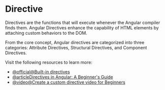 # Directive

Directives are the functions that will execute whenever the Angular compiler finds them. Angular Directives enhance the capability of HTML elements by attaching custom behaviors to the DOM.

From the core concept, Angular directives are categorized into three categories: Attribute Directives, Structural Directives, and Component Directives.

Visit the following resources to learn more:

- [@official@Built-in directives](https://angular.dev/guide/directives#)
- [@articleDirectives in Angular: A Beginner's Guide](https://medium.com/@drissi.dalanda8/demystifying-directives-in-angular-a-beginners-guide-fdb6e199b80a)
- [@video@Create a custom directive video for Beginners](https://www.youtube.com/watch?v=AoN56g6UAsE)
